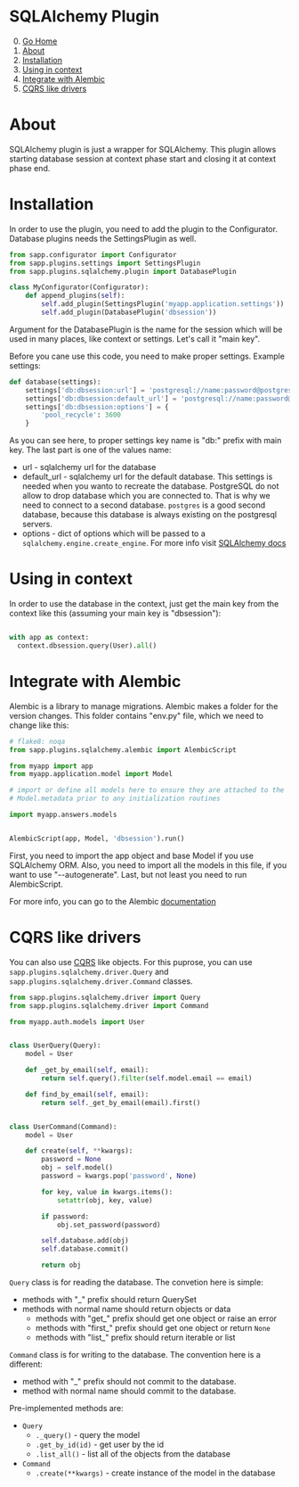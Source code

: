 # SQLAlchemy Plugin

0. [Go Home](../README.md)
1. [About](#about)
2. [Installation](#installation)
3. [Using in context](#using-in-context)
4. [Integrate with Alembic](#integrate-with-alembic)
5. [CQRS like drivers](#cqrs-like-drivers)

# About

SQLAlchemy plugin is just a wrapper for SQLAlchemy. This plugin allows starting
database session at context phase start and closing it at context phase end.

# Installation

In order to use the plugin, you need to add the plugin to the Configurator.
Database plugins needs the SettingsPlugin as well.

```python
from sapp.configurator import Configurator
from sapp.plugins.settings import SettingsPlugin
from sapp.plugins.sqlalchemy.plugin import DatabasePlugin

class MyConfigurator(Configurator):
    def append_plugins(self):
        self.add_plugin(SettingsPlugin('myapp.application.settings'))
        self.add_plugin(DatabasePlugin('dbsession'))
```

Argument for the DatabasePlugin is the name for the session which will be used
in many places, like context or settings. Let's call it "main key".

Before you cane use this code, you need to make proper settings. Example
settings:

```python
def database(settings):
    settings['db:dbsession:url'] = 'postgresql://name:password@postgres:5432/dbname'
    settings['db:dbsession:default_url'] = 'postgresql://name:password@postgres:5432/postgres'
    settings['db:dbsession:options'] = {
        'pool_recycle': 3600
    }
```

As you can see here, to proper settings key name is "db:" prefix with main key.
The last part is one of the values name:

- url - sqlalchemy url for the database
- default_url - sqlalchemy url for the default database. This settings is needed
  when you wanto to recreate the database. PostgreSQL do not allow to drop
  database which you are connected to. That is why we need to connect to a second
  database. `postgres` is a good second database, because this database is always
  existing on the postgresql servers.
- options - dict of options which will be passed to a `sqlalchemy.engine.create_engine`.
  For more info visit [SQLAlchemy docs](http://docs.sqlalchemy.org/en/latest/core/engines.html#sqlalchemy.create_engine)

# Using in context

In order to use the database in the context, just get the main key from the
context like this (assuming your main key is "dbsession"):

```python

with app as context:
  context.dbsession.query(User).all()
```

# Integrate with Alembic

Alembic is a library to manage migrations. Alembic makes a folder for the version
changes. This folder contains "env.py" file, which we need to change like this:

```python
# flake8: noqa
from sapp.plugins.sqlalchemy.alembic import AlembicScript

from myapp import app
from myapp.application.model import Model

# import or define all models here to ensure they are attached to the
# Model.metadata prior to any initialization routines

import myapp.answers.models


AlembicScript(app, Model, 'dbsession').run()
```

First, you need to import the app object and base Model if you use SQLAlchemy
ORM. Also, you need to import all the models in this file, if you want to use
"--autogenerate". Last, but not least you need to run AlembicScript.

For more info, you can go to the Alembic [documentation](http://alembic.zzzcomputing.com/en/latest/)

# CQRS like drivers

You can also use [CQRS](https://martinfowler.com/bliki/CQRS.html) like objects.
For this puprose, you can use `sapp.plugins.sqlalchemy.driver.Query` and
`sapp.plugins.sqlalchemy.driver.Command` classes.

```python
from sapp.plugins.sqlalchemy.driver import Query
from sapp.plugins.sqlalchemy.driver import Command

from myapp.auth.models import User


class UserQuery(Query):
    model = User

    def _get_by_email(self, email):
        return self.query().filter(self.model.email == email)

    def find_by_email(self, email):
        return self._get_by_email(email).first()


class UserCommand(Command):
    model = User

    def create(self, **kwargs):
        password = None
        obj = self.model()
        password = kwargs.pop('password', None)

        for key, value in kwargs.items():
            setattr(obj, key, value)

        if password:
            obj.set_password(password)

        self.database.add(obj)
        self.database.commit()

        return obj
```

`Query` class is for reading the database. The convetion here is simple:

- methods with "_" prefix should return QuerySet
- methods with normal name should return objects or data
  - methods with "get_" prefix should get one object or raise an error
  - methods with "first_" prefix should get one object or return `None`
  - methods with "list_" prefix should return iterable or list

`Command` class is for writing to the database. The convention here is a different:

- method with "_" prefix should not commit to the database.
- method with normal name should commit to the database.

Pre-implemented methods are:

- `Query`
  - `._query()` - query the model
  - `.get_by_id(id)` - get user by the id
  - `.list_all()` - list all of the objects from the database
- `Command`
  - `.create(**kwargs)` - create instance of the model in the database
